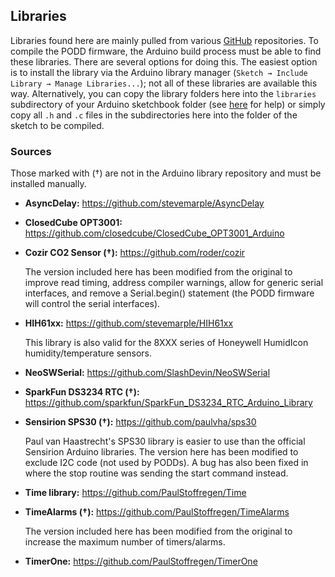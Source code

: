 ## Libraries

Libraries found here are mainly pulled from various [GitHub](https://github.com) repositories.  To compile the PODD firmware, the Arduino build process must be able to find these libraries.  There are several options for doing this.  The easiest option is to install the library via the Arduino library manager (`Sketch → Include Library → Manage Libraries...`); not all of these libraries are available this way.  Alternatively, you can copy the library folders here into the `libraries` subdirectory of your Arduino sketchbook folder (see [here](https://www.arduino.cc/en/Guide/Libraries) for help) or simply copy all `.h` and `.c` files in the subdirectories here into the folder of the sketch to be compiled.


### Sources
Those marked with (†) are not in the Arduino library repository and must be installed manually.
- **AsyncDelay:**
  <https://github.com/stevemarple/AsyncDelay>
- **ClosedCube OPT3001:**
  <https://github.com/closedcube/ClosedCube_OPT3001_Arduino>
- **Cozir CO2 Sensor (†):**
  <https://github.com/roder/cozir>

  The version included here has been modified from the original to improve read timing, address compiler warnings, allow for generic serial interfaces, and remove a Serial.begin() statement (the PODD firmware will control the serial interfaces).
- **HIH61xx:**
  <https://github.com/stevemarple/HIH61xx>
  
  This library is also valid for the 8XXX series of Honeywell HumidIcon humidity/temperature sensors.
- **NeoSWSerial:**
  <https://github.com/SlashDevin/NeoSWSerial>
- **SparkFun DS3234 RTC (†):**
  <https://github.com/sparkfun/SparkFun_DS3234_RTC_Arduino_Library>
- **Sensirion SPS30 (†):**
  <https://github.com/paulvha/sps30>

  Paul van Haastrecht's SPS30 library is easier to use than the official Sensirion Arduino libraries.  The version here has been modified to exclude I2C code (not used by PODDs).  A bug has also been fixed in where the stop routine was sending the start command instead.
- **Time library:**
  <https://github.com/PaulStoffregen/Time>
- **TimeAlarms (†):**
  <https://github.com/PaulStoffregen/TimeAlarms>

  The version included here has been modified from the original to increase the maximum number of timers/alarms.
- **TimerOne:**
  <https://github.com/PaulStoffregen/TimerOne>

